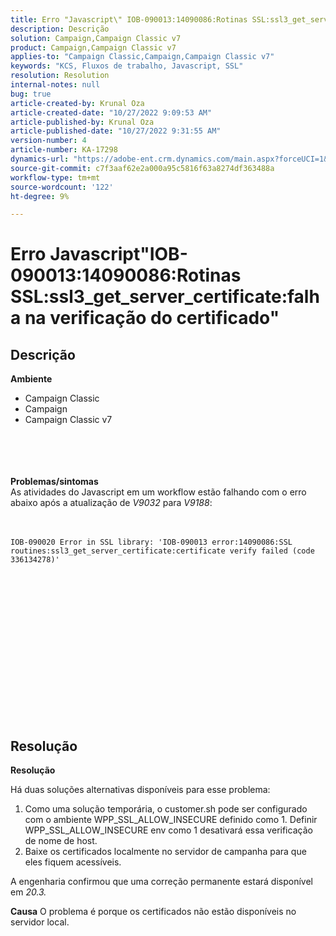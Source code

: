 ```yaml
---
title: Erro "Javascript\" IOB-090013:14090086:Rotinas SSL:ssl3_get_server_certificate:falha na verificação do certificado\""
description: Descrição
solution: Campaign,Campaign Classic v7
product: Campaign,Campaign Classic v7
applies-to: "Campaign Classic,Campaign,Campaign Classic v7"
keywords: "KCS, Fluxos de trabalho, Javascript, SSL"
resolution: Resolution
internal-notes: null
bug: true
article-created-by: Krunal Oza
article-created-date: "10/27/2022 9:09:53 AM"
article-published-by: Krunal Oza
article-published-date: "10/27/2022 9:31:55 AM"
version-number: 4
article-number: KA-17298
dynamics-url: "https://adobe-ent.crm.dynamics.com/main.aspx?forceUCI=1&pagetype=entityrecord&etn=knowledgearticle&id=c6f6931b-d755-ed11-bba2-6045bd006c82"
source-git-commit: c7f3aaf62e2a000a95c5816f63a8274df363488a
workflow-type: tm+mt
source-wordcount: '122'
ht-degree: 9%

---
```


# Erro Javascript&quot;IOB-090013:14090086:Rotinas SSL:ssl3_get_server_certificate:falha na verificação do certificado&quot;

## Descrição

<b>Ambiente</b>
- Campaign Classic
- Campaign
- Campaign Classic v7

<br><br> <br><br><b>Problemas/sintomas</b>
<br>As atividades do Javascript em um workflow estão falhando com o erro abaixo após a atualização de *V9032* para *V9188*: <br><br><br>

```
IOB-090020 Error in SSL library: 'IOB-090013 error:14090086:SSL routines:ssl3_get_server_certificate:certificate verify failed (code 336134278)'
```


<br> <br><br>
<br> <br><br> <br>

<br><br><br> <br><br> <br>

## Resolução


<b>Resolução</b>

Há duas soluções alternativas disponíveis para esse problema:
1. Como uma solução temporária, o customer.sh pode ser configurado com o ambiente WPP_SSL_ALLOW_INSECURE definido como 1. Definir WPP_SSL_ALLOW_INSECURE env como 1 desativará essa verificação de nome de host. 
2. Baixe os certificados localmente no servidor de campanha para que eles fiquem acessíveis.

A engenharia confirmou que uma correção permanente estará disponível em *20.3.*



<b>Causa</b>
O problema é porque os certificados não estão disponíveis no servidor local.
